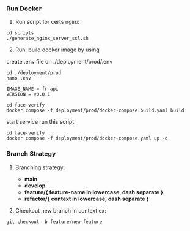 ### Run Docker

1. Run script for certs nginx
```
cd scripts
./generate_nginx_server_ssl.sh
```

2. Run: build docker image by using


create .env file on ./deployment/prod/.env

```
cd ./deployment/prod
nano .env

IMAGE_NAME = fr-api
VERSION = v0.0.1
```


```
cd face-verify
docker compose -f deployment/prod/docker-compose.build.yaml build
```

start service run this script
```
cd face-verify
docker compose -f deployment/prod/docker-compose.yaml up -d
```

### Branch Strategy

1. Branching strategy:
   - **main** 
   - **develop** 
   - **feature/{ feature-name in lowercase, dash separate }** 
   - **refactor/{ context in lowercase, dash separate }** 

2. Checkout new branch in context ex:
```
git checkout -b feature/new-feature
```


